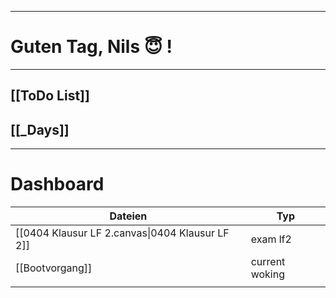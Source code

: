 
---
# Guten Tag, Nils 😇 !

---
## [[ToDo List]]

## [[_Days]]

---
# Dashboard
| Dateien                                             | Typ            |
| --------------------------------------------------- | -------------- |
| [[0404 Klausur LF 2.canvas\|0404 Klausur LF 2]]<br> | exam lf2       |
| [[Bootvorgang]]                                     | current woking |
|                                                     |                |

